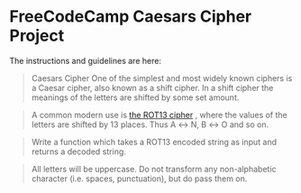 # FreeCodeCamp Caesars Cipher Project

The instructions and guidelines are here:

> Caesars Cipher
> One of the simplest and most widely known ciphers is a Caesar cipher, also 
> known as a shift cipher. In a shift cipher the meanings of the letters are
> shifted by some set amount.

> A common modern use is [the ROT13 cipher](https://en.wikipedia.org/wiki/ROT13)
> , where the values of the letters are
> shifted by 13 places. Thus A ↔ N, B ↔ O and so on.

> Write a function which takes a ROT13 encoded string as input and returns a
> decoded string.

> All letters will be uppercase. Do not transform any non-alphabetic character
> (i.e. spaces, punctuation), but do pass them on.
